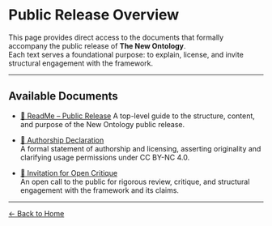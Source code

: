 # Public Release Overview

This page provides direct access to the documents that formally accompany the public release of **The New Ontology**.  
Each text serves a foundational purpose: to explain, license, and invite structural engagement with the framework.

---

## Available Documents

- [📘 ReadMe – Public Release](ReadMe-Public-Release)
  A top-level guide to the structure, content, and purpose of the New Ontology public release.

- [📜 Authorship Declaration](/the-new-ontology---public-release/assets/pdfs/Authorship-Declaration.pdf)  
  A formal statement of authorship and licensing, asserting originality and clarifying usage permissions under CC BY-NC 4.0.

- [🧪 Invitation for Open Critique](/the-new-ontology---public-release/assets/pdfs/Invitation-for-Open-Critique.pdf)  
  An open call to the public for rigorous review, critique, and structural engagement with the framework and its claims.

---

[← Back to Home](/the-new-ontology---public-release/)
